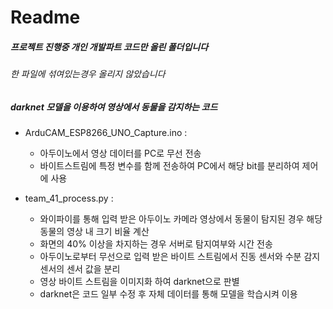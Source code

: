 # Readme
##### 프로젝트 진행중 개인 개발파트 코드만 올린 폴더입니다
###### 한 파일에 섞여있는경우 올리지 않았습니다

##### darknet 모델을 이용하여 영상에서 동물을 감지하는 코드

* ArduCAM_ESP8266_UNO_Capture.ino : 
  * 아두이노에서 영상 데이터를 PC로 무선 전송
  * 바이트스트림에 특정 변수를 함께 전송하여 PC에서 해당 bit를 분리하여 제어에 사용

* team_41_process.py : 
  * 와이파이를 통해 입력 받은 아두이노 카메라 영상에서 동물이 탐지된 경우 해당 동물의 영상 내 크기 비율 계산
  * 화면의 40% 이상을 차지하는 경우 서버로 탐지여부와 시간 전송
  * 아두이노로부터 무선으로 입력 받은 바이트 스트림에서 진동 센서와 수분 감지 센서의 센서 값을 분리
  * 영상 바이트 스트림을 이미지화 하여 darknet으로 판별
  * darknet은 코드 일부 수정 후 자체 데이터를 통해 모델을 학습시켜 이용

